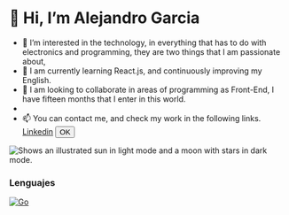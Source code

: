 # 👋 Hi, I’m Alejandro Garcia
- 👀 I’m interested in the technology, in everything that has to do with electronics and programming, they are two things that I am passionate about,
- 🌱 I am currently learning React.js, and continuously improving my English.
- 💞️  I am looking to collaborate in areas of programming as Front-End, I have fifteen months that I enter in this world.
- 
- 📫 You can contact me, and check my work in the following links.
<a title="Go To Linkedin" target="_blank" rel="noopener noreferrer" href="https://www.linkedin.com/in/alejandro-garcia-alonso-596788b8/">Linkedin</a>
<button>OK</button>
<picture>
  <source media="(prefers-color-scheme: dark)" srcset="https://user-images.githubusercontent.com/25423296/163456776-7f95b81a-f1ed-45f7-b7ab-8fa810d529fa.png">
  <source media="(prefers-color-scheme: light)" srcset="https://user-images.githubusercontent.com/25423296/163456779-a8556205-d0a5-45e2-ac17-42d089e3c3f8.png">
  <img alt="Shows an illustrated sun in light mode and a moon with stars in dark mode." src="https://user-images.githubusercontent.com/25423296/163456779-a8556205-d0a5-45e2-ac17-42d089e3c3f8.png">
</picture>


### Lenguajes
[![Go](https://img.shields.io/badge/--00ADD8?logo=go&logoColor=ffffff)](https://golang.org/)
